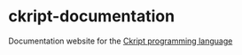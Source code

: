 # ckript-documentation
Documentation website for the [Ckript programming language](https://github.com/Roller23/ckript-js)
